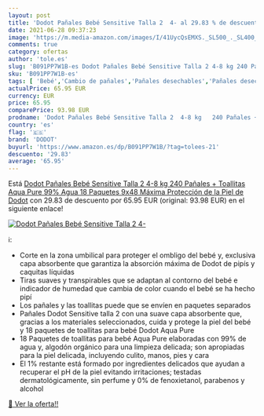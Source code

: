 ```yaml
---
layout: post
title: 'Dodot Pañales Bebé Sensitive Talla 2  4- al 29.83 % de descuento'
date: 2021-06-28 09:37:23
image: 'https://m.media-amazon.com/images/I/41UycQsEMXS._SL500_._SL400_.jpg'
comments: true
category: ofertas
author: 'tole.es'
slug: 'B091PP7W1B-es Dodot Pañales Bebé Sensitive Talla 2 4-8 kg 240 Pañales +...'
sku: 'B091PP7W1B-es'
tags: [ 'Bebé','Cambio de pañales','Pañales desechables','Pañales desechables para bebés','Pañales para bebé','bebé','dodot','pañales', ]
actualPrice: 65.95 EUR
currency: EUR
price: 65.95
comparePrice: 93.98 EUR
prodname: 'Dodot Pañales Bebé Sensitive Talla 2  4-8 kg   240 Pañales + Toallitas Aqua Pure  99% Agua  18 Paquetes  9x48   Máxima Protección de la Piel de Dodot'
country: 'es'
flag: '🇪🇸'
brand: 'DODOT'
buyurl: 'https://www.amazon.es/dp/B091PP7W1B/?tag=tolees-21'
descuento: '29.83'
average: '65.95'
---
```


Está [Dodot Pañales Bebé Sensitive Talla 2  4-8 kg   240 Pañales + Toallitas Aqua Pure  99% Agua  18 Paquetes  9x48   Máxima Protección de la Piel de Dodot](https://www.amazon.es/dp/B091PP7W1B/?tag=tolees-21) con 29.83 de descuento por 65.95 EUR (original: 93.98 EUR) en el siguiente enlace!

[![Dodot Pañales Bebé Sensitive Talla 2  4-](https://m.media-amazon.com/images/I/41UycQsEMXS._SL500_._SL400_.jpg)](https://www.amazon.es/dp/B091PP7W1B/?tag=tolees-21)

ℹ️:

- Corte en la zona umbilical para proteger el ombligo del bebé y, exclusiva capa absorbente que garantiza la absorción máxima de Dodot de pipís y caquitas líquidas
- Tiras suaves y transpirables que se adaptan al contorno del bebé e indicador de humedad que cambia de color cuando el bebé se ha hecho pipí
- Los pañales y las toallitas puede que se envíen en paquetes separados
- Pañales Dodot Sensitive talla 2 con una suave capa absorbente que, gracias a los materiales seleccionados, cuida y protege la piel del bebé y 18 paquetes de toallitas para bebé Dodot Aqua Pure
- 18 Paquetes de toallitas para bebé Aqua Pure elaboradas con 99% de agua y, algodón orgánico para una limpieza delicada; son apropiadas para la piel delicada, incluyendo culito, manos, pies y cara
- El 1% restante está formado por ingredientes delicados que ayudan a recuperar el pH de la piel evitando irritaciones; testadas dermatológicamente, sin perfume y 0% de fenoxietanol, parabenos y alcohol

[🛒 Ver la oferta!!](https://www.amazon.es/dp/B091PP7W1B/?tag=tolees-21)
